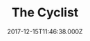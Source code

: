 ---
date: 2017-12-15T11:46:38.000Z
title: The Cyclist
latitude: 52.03333567712401
longitude: 0.7156329072038216
url: https://www.cyclistsudbury.co.uk
category: checkin
---